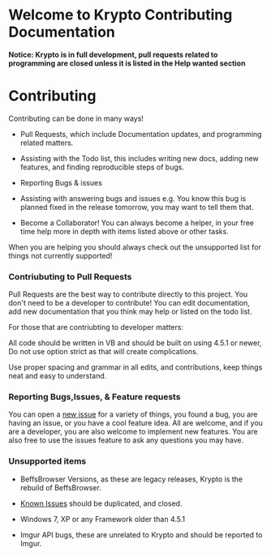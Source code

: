 # Welcome to Krypto Contributing Documentation

**Notice: Krypto is in full development, pull requests related to programming are closed unless it is listed in the Help wanted section** 

# Contributing 

Contributing can be done in many ways! 

- Pull Requests, which include Documentation updates, and programming related matters. 

- Assisting with the Todo list, this includes writing new docs, adding new features, and finding reproducible steps of bugs. 

- Reporting Bugs & issues

- Assisting with answering bugs and issues e.g. You know this bug is planned fixed in the release tomorrow, you may want to tell them that. 

- Become a Collaborator! You can always become a helper, in your free time help more in depth with items listed above or other tasks. 

When you are helping you should always check out the unsupported list for things not currently supported!

### Contriubuting to Pull Requests

Pull Requests are the best way to contribute directly to this project. You don't need to be a developer to contribute! You can edit documentation, add new documentation that you think may help or listed on the todo list. 

For those that are contriubting to developer matters: 

All code should be written in VB and should be built on using 4.5.1 or newer, Do not use option strict as that will create complications. 

Use proper spacing and grammar in all edits, and contributions, keep things neat and easy to understand. 

### Reporting Bugs,Issues, & Feature requests

You can open a [new issue](https://github.com/jdc20181/Krypto/issues/new) for a variety of things, you found a bug, you are having an issue, or you have a cool feature idea. All are welcome, and if you are a developer, you are also welcome to implement new features. You are also free to use the issues feature to ask any questions you may have. 

### Unsupported items

- BeffsBrowser Versions, as these are legacy releases, Krypto is the rebuild of BeffsBrowser. 

- [Known Issues]() should be duplicated, and closed. 

- Windows 7, XP or any Framework older than 4.5.1

- Imgur API bugs, these are unrelated to Krypto and should be reported to Imgur. 

